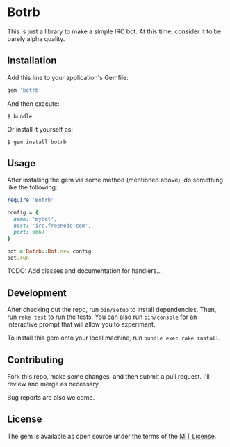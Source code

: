 # Botrb

This is just a library to make a simple IRC bot. At this time, consider it to be barely alpha quality.

## Installation

Add this line to your application's Gemfile:

```ruby
gem 'botrb'
```

And then execute:

    $ bundle

Or install it yourself as:

    $ gem install botrb

## Usage

After installing the gem via some method (mentioned above), do something like the following:

```ruby
require 'Botrb'

config = {
  name: 'mybot',
  host: 'irc.freenode.com',
  port: 6667
}

bot = Botrb::Bot.new config
bot.run
```

TODO: Add classes and documentation for handlers...

## Development

After checking out the repo, run `bin/setup` to install dependencies. Then, run `rake test` to run the tests. You can also run `bin/console` for an interactive prompt that will allow you to experiment.

To install this gem onto your local machine, run `bundle exec rake install`.

## Contributing

Fork this repo, make some changes, and then submit a pull request. I'll review and merge as necessary.

Bug reports are also welcome.

## License

The gem is available as open source under the terms of the [MIT License](https://opensource.org/licenses/MIT).
